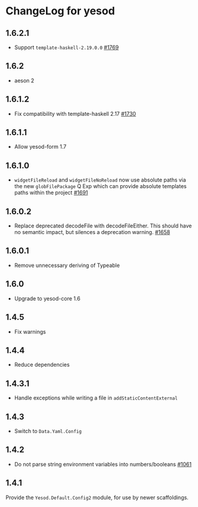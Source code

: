 # ChangeLog for yesod

## 1.6.2.1

* Support `template-haskell-2.19.0.0` [#1769](https://github.com/yesodweb/yesod/pull/1769)

## 1.6.2

* aeson 2

## 1.6.1.2

* Fix compatibility with template-haskell 2.17 [#1730](https://github.com/yesodweb/yesod/pull/1730)

## 1.6.1.1

* Allow yesod-form 1.7

## 1.6.1.0

* `widgetFileReload` and `widgetFileNoReload` now use absolute paths via the new `globFilePackage` Q Exp which can provide absolute templates paths within the project [#1691](https://github.com/yesodweb/yesod/pull/1691)

## 1.6.0.2

* Replace deprecated decodeFile with decodeFileEither. This should have no semantic impact, but silences a deprecation warning. [#1658](https://github.com/yesodweb/yesod/pull/1658)

## 1.6.0.1

* Remove unnecessary deriving of Typeable

## 1.6.0

* Upgrade to yesod-core 1.6

## 1.4.5

* Fix warnings

## 1.4.4

* Reduce dependencies

## 1.4.3.1

*  Handle exceptions while writing a file in `addStaticContentExternal`

## 1.4.3

* Switch to `Data.Yaml.Config`

## 1.4.2

* Do not parse string environment variables into numbers/booleans [#1061](https://github.com/yesodweb/yesod/issues/1061)

## 1.4.1

Provide the `Yesod.Default.Config2` module, for use by newer scaffoldings.
